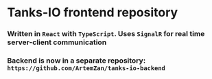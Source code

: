 # Tanks-IO frontend repository

### Written in `React` with `TypeScript`. Uses `SignalR` for real time server-client communication

### Backend is now in a separate repository: `https://github.com/ArtemZan/tanks-io-backend`